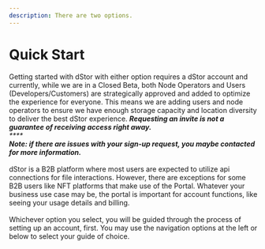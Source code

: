 ```yaml
---
description: There are two options.
---
```


# Quick Start

Getting started with dStor with either option requires a dStor account and currently, while we are in a Closed Beta, both Node Operators and Users (Developers/Customers) are strategically approved and added to optimize the experience for everyone. This means we are adding users and node operators to ensure we have enough storage capacity and location diversity to deliver the best dStor experience.  _**Requesting an invite is not a guarantee of receiving access right away.**_ \
_****_\
_**Note: if there are issues with your sign-up request, you maybe contacted for more information.**_ \
\
dStor is a B2B platform where most users are expected to utilize api connections for file interactions.  However, there are exceptions for some B2B users like NFT platforms that make use of the Portal.  Whatever your business use case may be, the portal is important for account functions, like seeing your usage details and billing.  \
\
Whichever option you select, you will be guided through the process of setting up an account, first.  You may use the navigation options at the left or below to select your guide of choice.
